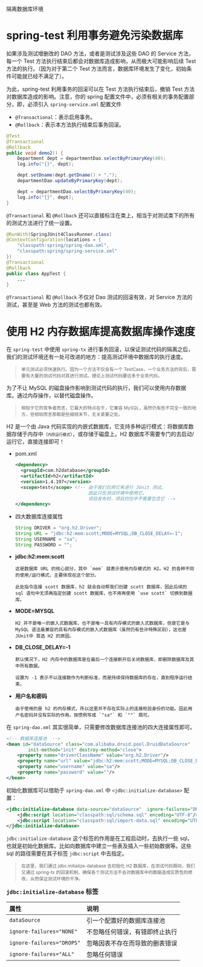 <span class="title">隔离数据库环境</span>

# spring-test 利用事务避免污染数据库

如果涉及测试增删改的 DAO 方法，或者是测试涉及这些 DAO 的 Service 方法，每一个 Test 方法执行结束后都会对数据库造成影响，从而极大可能影响后续 Test 方法的执行。（因为对于第二个 Test 方法而言，数据库环境发生了变化，初始条件可能就已经不满足了）。

为此，spring-test 利用事务的回滚可以在 Test 方法执行结束后，撤销 Test 方法对数据库造成的影响。注意，你的 spring 配置文件中，必须有相关的事务配置部分，即，必须引入 `spring-service.xml` 配置文件

- `@Transactional`：表示启用事务。
- `@Rollback`：表示本方法执行结束后事务回滚。

```java
@Test
@Transactional
@Rollback
public void demo2() {
    Department dept = departmentDao.selectByPrimaryKey(40);
    log.info("{}", dept);

    dept.setDname(dept.getDname() + ".");
    departmentDao.updateByPrimaryKey(dept);

    dept = departmentDao.selectByPrimaryKey(40);
    log.info("{}", dept);
}
```

`@Transactional` 和 `@Rollback` 还可以直接标注在类上，相当于对测试类下的所有的测试方法进行了统一设置。

```java
@RunWith(SpringJUnit4ClassRunner.class)
@ContextConfiguration(locations = {
    "classpath:spring/spring-dao.xml", 
    "classpath:spring/spring-service.xml"
})
@Transactional
@Rollback
public class AppTest {
    ...
}
```

`@Transactional` 和 `@Rollback` 不仅对 Dao 测试的回滚有效，对 Service 方法的测试，甚至是 Web 方法的测试也都有效。

# 使用 H2 内存数据库提高数据库操作速度

在 `spring-test` 中使用 `spring-tx` 进行事务回滚，以保证测试代码的隔离之后，我们的测试环境还有一处可改进的地方：提高测试环境中数据库的执行速度。

> <small>单元测试必须快速执行。因为一个方法不仅会有一个 TestCase，一个业务方法的背后，需要有大量的测试代码对其进行测试。理论上测试代码要远多于业务代码。</small>

为了不让 MySQL 的磁盘操作影响到测试代码的执行，我们可以使用内存数据库。通过内存操作，以替代磁盘操作。

> <small>相较于它的竞争者而言，它最大的特点在于，它兼容 MySQL，虽然仍有些不完全一致的地方，但相较而言那都是些细枝末节，无关紧要之处。</small>

H2 是一个由 Java 代码实现的内嵌式数据库，它支持多种运行模式：将数据库数据存储于内存中<small>（`内存运行模式`）</small>，或存储于磁盘上。H2 数据库不需要专门的去启动/运行它，直接连接即可！

- pom.xml 

  ```xml
  <dependency>
    <groupId>com.h2database</groupId>
    <artifactId>h2</artifactId>
    <version>1.4.197</version>
    <scope>test</scope> <!-- 由于我们仅用它来进行 JUnit 测试，
                             因此只在测试环境中使用它。
                             项目发布时，项目的包中不需要包含它 -->
  </dependency>
  ```

- 四大数据库连接属性

  ```java
  String DRIVER = "org.h2.Driver";
  String URL = "jdbc:h2:mem:scott;MODE=MYSQL;DB_CLOSE_DELAY=-1";
  String USERNAME = "sa";
  String PASSWORD = "";
  ```

- **jdbc:h2:mem:scott**
  
  ```
  这是数据库 URL 的核心部分，其中 `mem` 就表示使用内存模式的 H2。H2 的各种不同的使用/运行模式，主要体现在这个部分。

  此处指令连接 scott 数据库，h2 就会自动帮我们创建 scott 数据库，因此后续的 sql 语句中无须再指定创建 scott 数据库，也不用再使用 `use scott` 切换到数据库。
  ```

- **MODE=MYSQL**

  ```
  H2 并不是唯一的嵌入式数据库，也不是唯一具有内存模式的嵌入式数据库，但是它是与 MySQL 语法最兼容的具有内存模式的嵌入式数据库（虽然仍有些许特殊区别），这也是 JUnit中 首选 H2 的原因。
  ```

- **DB_CLOSE_DELAY=-1**

  ```
  默认情况下，H2 内存中的数据库是在最后一个连接断开后关闭数据库，即删除数据库及其中所有数据。

  设置为 -1 表示不以连接数作为判断标准，而是持续保持数据库的存在，直到程序运行结束。
  ```

- **用户名和密码**

  ```
  由于使用的是 h2 的内存模式，所以这里并不存在实际上的连接校验身份的功能。因此用户名密码并没有实际的作用。按惯例写成 `"sa"` 和 `""` 既可。 
  ```

在 `spring-dao.xml` 其实很简单，只需要修改数据库连接池的四大连接属性即可。

```xml
<!-- 数据库连接池  -->
<bean id="dataSource" class="com.alibaba.druid.pool.DruidDataSource" 
        init-method="init" destroy-method="close">
    <property name="driverClassName" value="org.h2.Driver"/>
    <property name="url" value="jdbc:h2:mem:scott;MODE=MYSQL;DB_CLOSE_DELAY=-1"/>
    <property name="username" value="sa"/>
    <property name="password" value=""/>
</bean>
```

初始化数据库可以借助于 `spring-dao.xml` 中 `<jdbc:initialize-database>` 配置：

```xml
<jdbc:initialize-database data-source="dataSource"  ignore-failures="DROPS">  
    <jdbc:script location="classpath:sql/schema.sql" encoding="UTF-8"/>  
    <jdbc:script location="classpath:sql/import-data.sql" encoding="UTF-8" />  
</jdbc:initialize-database>  
```

`jdbc:initialize-database` 这个标签的作用是在工程启动时，去执行一些 sql，也就是初始化数据库。比如向数据库中建立一些表及插入一些初始数据等。这些 sql 的路径需要在其子标签 `jdbc:script` 中去指定。

> <small>在这里，我们通过 jdbc:initialize-database 去初始化 H2 数据库，在测试代码期间，我们又通过 spring-tx 的回滚机制，确保各个测试方法不会对数据库中的数据造成实质性的修改，从而保证测试环境的干净。</small>

<big>**`jdbc:initialize-database` 标签**</big>

| 属性 | 说明 |
| :- | :- |
| `dataSource` | 引一个配置好的数据库连接池 |
| `ignore-failures="NONE"` | 不忽略任何错误，有错即终止执行 |
| `ignore-failures="DROPS"` | 忽略因表不存在而导致的删表错误 |
| `ignore-failures="ALL"` | 忽略任何错误 |


